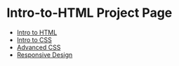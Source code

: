 # Intro-to-HTML Project Page

<ul>
    <li><a href="intro_to_html/index.html" target="_blank">Intro to HTML</a>
    </li>
    <li><a href="html5_intro_css/index.html" target="_blank">Intro to CSS</a>
    </li>
    <li><a href="advanced_css/index.html" target="_blank">Advanced CSS</a>
    </li>
    <li><a href="responsive/index.html target="_blank">Responsive Design</a>
    </li>
</ul>